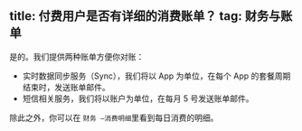 title: 付费用户是否有详细的消费账单？
tag: 财务与账单
---
是的。我们提供两种账单方便你对账：

- 实时数据同步服务（Sync），我们将以 App 为单位，在每个 App 的套餐周期结束时，发送账单邮件。
- 短信相关服务，我们将以账户为单位，在每月 5 号发送账单邮件。

除此之外，你可以在 `财务 —消费明细`里看到每日消费的明细。







